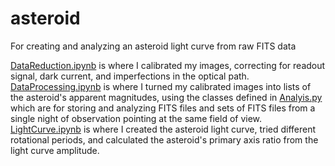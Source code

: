 # asteroid
For creating and analyzing an asteroid light curve from raw FITS data

[DataReduction.ipynb](DataReduction.ipynb) is where I calibrated my images, correcting for readout signal, dark current, and imperfections in the optical path.
[DataProcessing.ipynb](DataProcessing.ipynb) is where I turned my calibrated images into lists of the asteroid's apparent magnitudes, using the classes defined in [Analyis.py](Analyis.py) which are for storing and analyzing FITS files and sets of FITS files from a single night of observation pointing at the same field of view.
[LightCurve.ipynb](LightCurve.ipynb) is where I created the asteroid light curve, tried different rotational periods, and calculated the asteroid's primary axis ratio from the light curve amplitude.
